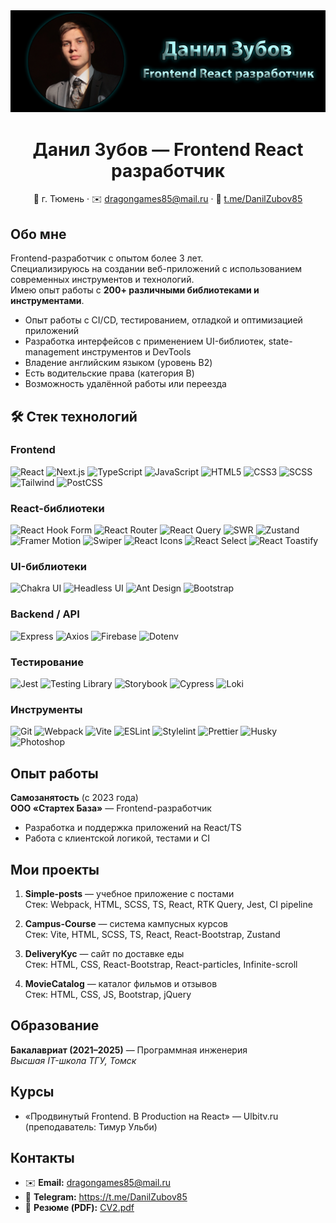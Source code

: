 
<img src="https://github.com/DragonGames85/DragonGames85/blob/main/assets/banner.png">

<h1 align="center">Данил Зубов — Frontend React разработчик</h1>

<p align="center">
  📍 г. Тюмень · 
  ✉️ <a href="mailto:dragongames85@mail.ru">dragongames85@mail.ru</a> · 
  💬 <a href="https://t.me/DanilZubov85">t.me/DanilZubov85</a>  
</p>

## Обо мне
Frontend-разработчик с опытом более 3 лет.  
Специализируюсь на создании веб-приложений с использованием современных инструментов и технологий.  
Имею опыт работы с **200+ различными библиотеками и инструментами**.

- Опыт работы с CI/CD, тестированием, отладкой и оптимизацией приложений  
- Разработка интерфейсов с применением UI-библиотек, state-management инструментов и DevTools  
- Владение английским языком (уровень B2)  
- Есть водительские права (категория B)  
- Возможность удалённой работы или переезда  

## 🛠 Стек технологий

### Frontend  
![React](https://img.shields.io/badge/React-61DAFB?style=for-the-badge&logo=react&logoColor=000)&nbsp;![Next.js](https://img.shields.io/badge/Next.js-000000?style=for-the-badge&logo=nextdotjs&logoColor=fff)&nbsp;![TypeScript](https://img.shields.io/badge/TypeScript-3178C6?style=for-the-badge&logo=typescript&logoColor=fff)&nbsp;![JavaScript](https://img.shields.io/badge/JavaScript-F7DF1E?style=for-the-badge&logo=javascript&logoColor=000)&nbsp;![HTML5](https://img.shields.io/badge/HTML-E34F26?style=for-the-badge&logo=html5&logoColor=fff)&nbsp;![CSS3](https://img.shields.io/badge/CSS-1572B6?style=for-the-badge&logo=css3&logoColor=fff)&nbsp;![SCSS](https://img.shields.io/badge/SCSS-CF649A?style=for-the-badge&logo=sass&logoColor=fff)&nbsp;![Tailwind](https://img.shields.io/badge/Tailwind-06B6D4?style=for-the-badge&logo=tailwindcss&logoColor=fff)&nbsp;![PostCSS](https://img.shields.io/badge/PostCSS-DD3A0A?style=for-the-badge&logo=postcss&logoColor=fff)

### React-библиотеки  
![React Hook Form](https://img.shields.io/badge/React_Hook_Form-EC5990?style=for-the-badge&logo=reacthookform&logoColor=fff)&nbsp;![React Router](https://img.shields.io/badge/React_Router-CA4245?style=for-the-badge&logo=reactrouter&logoColor=fff)&nbsp;![React Query](https://img.shields.io/badge/React_Query-FF4154?style=for-the-badge&logo=reactquery&logoColor=fff)&nbsp;![SWR](https://img.shields.io/badge/SWR-000000?style=for-the-badge&logo=vercel&logoColor=fff)&nbsp;![Zustand](https://img.shields.io/badge/Zustand-181717?style=for-the-badge&logo=react&logoColor=fff)&nbsp;![Framer Motion](https://img.shields.io/badge/Framer_Motion-0055FF?style=for-the-badge&logo=framer&logoColor=fff)&nbsp;![Swiper](https://img.shields.io/badge/Swiper-6332F6?style=for-the-badge&logo=swiper&logoColor=fff)&nbsp;![React Icons](https://img.shields.io/badge/React_Icons-E91E63?style=for-the-badge&logo=react&logoColor=fff)&nbsp;![React Select](https://img.shields.io/badge/React_Select-02569B?style=for-the-badge&logo=react&logoColor=fff)&nbsp;![React Toastify](https://img.shields.io/badge/React_Toastify-FF6F00?style=for-the-badge&logo=react&logoColor=fff)

### UI-библиотеки  
![Chakra UI](https://img.shields.io/badge/Chakra_UI-319795?style=for-the-badge&logo=chakraui&logoColor=fff)&nbsp;![Headless UI](https://img.shields.io/badge/Headless_UI-38B2AC?style=for-the-badge&logo=tailwindcss&logoColor=fff)&nbsp;![Ant Design](https://img.shields.io/badge/Antd-0170FE?style=for-the-badge&logo=antdesign&logoColor=fff)&nbsp;![Bootstrap](https://img.shields.io/badge/Bootstrap-7952B3?style=for-the-badge&logo=bootstrap&logoColor=fff)

### Backend / API  
![Express](https://img.shields.io/badge/Express-000000?style=for-the-badge&logo=express&logoColor=fff)&nbsp;![Axios](https://img.shields.io/badge/Axios-671DDF?style=for-the-badge&logo=axios&logoColor=fff)&nbsp;![Firebase](https://img.shields.io/badge/Firebase-FFCA28?style=for-the-badge&logo=firebase&logoColor=000)&nbsp;![Dotenv](https://img.shields.io/badge/Dotenv-ECD53F?style=for-the-badge&logo=dotenv&logoColor=000)

### Тестирование  
![Jest](https://img.shields.io/badge/Jest-C21325?style=for-the-badge&logo=jest&logoColor=fff)&nbsp;![Testing Library](https://img.shields.io/badge/Testing_Library-E33332?style=for-the-badge&logo=testinglibrary&logoColor=fff)&nbsp;![Storybook](https://img.shields.io/badge/Storybook-FF4785?style=for-the-badge&logo=storybook&logoColor=fff)&nbsp;![Cypress](https://img.shields.io/badge/Cypress-17202C?style=for-the-badge&logo=cypress&logoColor=fff)&nbsp;![Loki](https://img.shields.io/badge/Loki-9D5FFF?style=for-the-badge&logo=apachecassandra&logoColor=fff)

### Инструменты  
![Git](https://img.shields.io/badge/Git-F05033?style=for-the-badge&logo=git&logoColor=fff)&nbsp;![Webpack](https://img.shields.io/badge/Webpack-8DD6F9?style=for-the-badge&logo=webpack&logoColor=000)&nbsp;![Vite](https://img.shields.io/badge/Vite-646CFF?style=for-the-badge&logo=vite&logoColor=fff)&nbsp;![ESLint](https://img.shields.io/badge/ESLint-4B32C3?style=for-the-badge&logo=eslint&logoColor=fff)&nbsp;![Stylelint](https://img.shields.io/badge/Stylelint-263238?style=for-the-badge&logo=stylelint&logoColor=fff)&nbsp;![Prettier](https://img.shields.io/badge/Prettier-F7B93E?style=for-the-badge&logo=prettier&logoColor=000)&nbsp;![Husky](https://img.shields.io/badge/Husky-000000?style=for-the-badge&logo=git&logoColor=fff)&nbsp;![Photoshop](https://img.shields.io/badge/Photoshop-31A8FF?style=for-the-badge&logo=adobe-photoshop&logoColor=fff)

## Опыт работы

**Самозанятость**  (с 2023 года)  
**ООО «Стартех База»** — Frontend-разработчик  
- Разработка и поддержка приложений на React/TS  
- Работа с клиентской логикой, тестами и CI  


## Мои проекты

1) **Simple-posts** — учебное приложение с постами  
Стек: Webpack, HTML, SCSS, TS, React, RTK Query, Jest, CI pipeline  

2) **Campus-Course** — система кампусных курсов  
Стек: Vite, HTML, SCSS, TS, React, React-Bootstrap, Zustand  

3) **DeliveryКус** — сайт по доставке еды  
Стек: HTML, CSS, React-Bootstrap, React-particles, Infinite-scroll  

4) **MovieCatalog** — каталог фильмов и отзывов  
Стек: HTML, CSS, JS, Bootstrap, jQuery  


## Образование

**Бакалавриат (2021–2025)** — Программная инженерия  
*Высшая IT-школа ТГУ, Томск*  


## Курсы

- «Продвинутый Frontend. В Production на React» — Ulbitv.ru (преподаватель: Тимур Ульби)


## Контакты

- ✉️ **Email:** <dragongames85@mail.ru>  
- 💬 **Telegram:** <https://t.me/DanilZubov85>  
- 📄 **Резюме (PDF):** [CV2.pdf](https://github.com/DragonGames85/DragonGames85/blob/main/assets/CV.pdf)  

